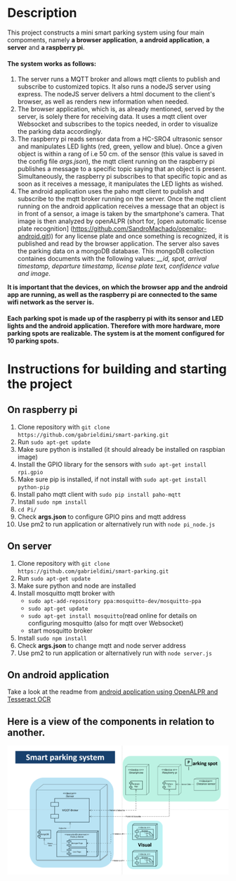 # Description
This project constructs a mini smart parking system using four main compoments, namely **a browser application**, **a android application**, **a server** and **a raspberry pi**.

#### The system works as follows:
1. The server runs a MQTT broker and allows mqtt clients to publish and subscribe to customized topics. It also runs a nodeJS server using express. The nodeJS server delivers a html document to the client's browser, as well as renders new information when needed.  
2. The browser application, which is, as already mentioned, served by the server, is solely there for receiving data. It uses a mqtt client over Websocket and subscribes to the topics needed, in order to visualize the parking data accordingly.
3. The raspberry pi reads sensor data from a HC-SRO4 ultrasonic sensor and manipulates LED lights (red, green, yellow and blue). Once a given object is within a rang of i.e 50 cm. of the sensor (this value is saved in the config file *args.json*), the mqtt client running on the raspberry pi publishes a message to a specific topic saying that an object is present. Simultaneously, the raspberry pi subscribes to that specific topic and as soon as it receives a message, it manipulates the LED lights as wished.
4. The android application uses the paho mqtt client to publish and subscribe to the mqtt broker running on the server. Once the mqtt client running on the android application receives a message that an object is in front of a sensor, a image is taken by the smartphone's camera. That image is then analyzed by openALPR (short for, [open automatic license plate recognition] (https://github.com/SandroMachado/openalpr-android.git)) for any license plate and once something is recognized, it is published and read by the browser application. The server also saves the parking data on a mongoDB database. This mongoDB collection containes documents with the following values: *__id, spot, arrival timestamp, departure timestamp, license plate text, confidence value and image*.


**It is important that the devices, on which the browser app and the android app are running, as well as the raspberry pi are connected to the same wifi network as the server is.**

#### Each parking spot is made up of the raspberry pi with its sensor and LED lights and the android application. Therefore with more hardware, more parking spots are realizable. The system is at the moment configured for 10 parking spots. ####

# Instructions for building and starting the project

## On raspberry pi
1. Clone repository with `git clone https://github.com/gabrieldimi/smart-parking.git`
2. Run `sudo apt-get update`
3. Make sure python is installed (it should already be installed on raspbian image)
4. Install the GPIO library for the sensors with `sudo apt-get install rpi.gpio`
5. Make sure pip is installed, if not install with `sudo apt-get install python-pip`
6. Install paho mqtt client with `sudo pip install paho-mqtt`
7. Install `sudo npm install`
8. `cd Pi/`
9. Check **args.json** to configure GPIO pins and mqtt address
10. Use pm2 to run application or alternatively run with `node pi_node.js`

## On server

1. Clone repository with `git clone https://github.com/gabrieldimi/smart-parking.git`
2. Run `sudo apt-get update`
3. Make sure python and node are installed
4. Install mosquitto mqtt broker with
    - `sudo apt-add-repository ppa:mosquitto-dev/mosquitto-ppa`
    - `sudo apt-get update`
    - `sudo apt-get install mosquitto`(read online for details on configuring mosquitto (also for mqtt over Websocket)
    - start mosquitto broker
5. Install `sudo npm install`
6. Check **args.json** to change mqtt and node server address
6. Use pm2 to run application or alternatively run with `node server.js`

## On android application
Take a look at the readme from [android application using OpenALPR and Tesseract OCR](https://github.com/gabrieldimi/OpenAlprDroidApp)

## Here is a view of the components in relation to another.

![Component diagram](https://github.com/gabrieldimi/smart-parking/blob/mqtt_branch_extend/docs/Component_diagram.png)
